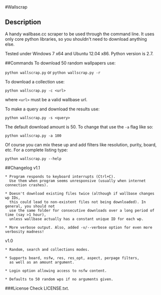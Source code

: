 #Wallscrap

## Description
A handy wallbase.cc scraper to be used through the command line.
It uses only core python libraries, so you shouldn't need to download anything else.

Tested under Windows 7 x64 and Ubuntu 12.04 x86. Python version is 2.7.

##Commands
To download 50 random wallpapers use:

`python wallscrap.py` or `python wallscrap.py -r`  

To download a collection use:

`python wallscrap.py -c <url>`

where `<url>` must be a valid wallbase url.  


To make a query and download the results use:

`python wallscrap.py -s <query>`

The default download amount is 50. To change that use the `-a` flag like so:

`python wallscrap.py -a 100`  

Of course you can mix these up and add filters like resolution, purity, board, etc. For a complete listing type:

`python wallscrap.py --help`  

##Changelog
v1.1  

    * Program responds to keyboard interrupts (Ctrl+C).  
      Use them when program seems unresponsive (usually when internet connection crashes).

    * Doesn't download existing files twice (although if wallbase changes wp IDs,  
      this could lead to non-existent files not being downloaded). In general, you should not  
      use the same folder for consecutive downloads over a long period of time (say >1 hour),  
      unless wallbase actually has a constant unique ID for each wp.

    * More verbose output. Also, added -v/--verbose option for even more verbosity madness!  
    
v1.0  

    * Random, search and collections modes.

    * Supports board, nsfw, res, res_opt, aspect, perpage filters,
      as well as an amount argument.

    * Login option allowing access to nsfw content.

    * Defaults to 50 random wps if no arguments given.
    
###License
Check LICENSE.txt.
